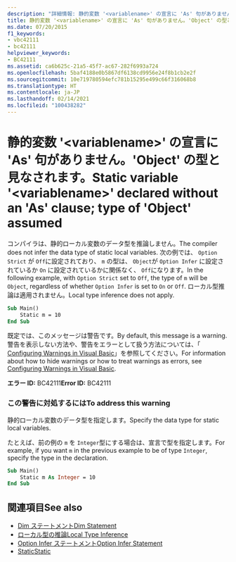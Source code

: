 ```yaml
---
description: "詳細情報: 静的変数 '<variablename>' の宣言に 'As' 句がありません。'Object' の型と見なされます"
title: 静的変数 '<variablename>' の宣言に 'As' 句がありません。'Object' の型と見なされます。
ms.date: 07/20/2015
f1_keywords:
- vbc42111
- bc42111
helpviewer_keywords:
- BC42111
ms.assetid: ca6b625c-21a5-45f7-ac67-282f6993a724
ms.openlocfilehash: 5baf4188e0b5867df6138cd9956e24f8b1cb2e2f
ms.sourcegitcommit: 10e719780594efc781b15295e499c66f316068b8
ms.translationtype: HT
ms.contentlocale: ja-JP
ms.lasthandoff: 02/14/2021
ms.locfileid: "100438282"
---
```

# <a name="static-variable-variablename-declared-without-an-as-clause-type-of-object-assumed"></a><span data-ttu-id="0d2de-103">静的変数 '\<variablename>' の宣言に 'As' 句がありません。'Object' の型と見なされます。</span><span class="sxs-lookup"><span data-stu-id="0d2de-103">Static variable '\<variablename>' declared without an 'As' clause; type of 'Object' assumed</span></span>

<span data-ttu-id="0d2de-104">コンパイラは、静的ローカル変数のデータ型を推論しません。</span><span class="sxs-lookup"><span data-stu-id="0d2de-104">The compiler does not infer the data type of static local variables.</span></span> <span data-ttu-id="0d2de-105">次の例では、 `Option Strict` が `Off`に設定されており、 `m` の型は、 `Object`が `Option Infer` に設定されているか `On` に設定されているかに関係なく、 `Off`になります。</span><span class="sxs-lookup"><span data-stu-id="0d2de-105">In the following example, with `Option Strict` set to `Off`, the type of `m` will be `Object`, regardless of whether `Option Infer` is set to `On` or `Off`.</span></span> <span data-ttu-id="0d2de-106">ローカル型推論は適用されません。</span><span class="sxs-lookup"><span data-stu-id="0d2de-106">Local type inference does not apply.</span></span>

```vb
Sub Main()
    Static m = 10
End Sub
```

<span data-ttu-id="0d2de-107">既定では、このメッセージは警告です。</span><span class="sxs-lookup"><span data-stu-id="0d2de-107">By default, this message is a warning.</span></span> <span data-ttu-id="0d2de-108">警告を表示しない方法や、警告をエラーとして扱う方法については、「 [Configuring Warnings in Visual Basic](/visualstudio/ide/configuring-warnings-in-visual-basic)」を参照してください。</span><span class="sxs-lookup"><span data-stu-id="0d2de-108">For information about how to hide warnings or how to treat warnings as errors, see [Configuring Warnings in Visual Basic](/visualstudio/ide/configuring-warnings-in-visual-basic).</span></span>

<span data-ttu-id="0d2de-109">**エラー ID:** BC42111</span><span class="sxs-lookup"><span data-stu-id="0d2de-109">**Error ID:** BC42111</span></span>

### <a name="to-address-this-warning"></a><span data-ttu-id="0d2de-110">この警告に対処するには</span><span class="sxs-lookup"><span data-stu-id="0d2de-110">To address this warning</span></span>

<span data-ttu-id="0d2de-111">静的ローカル変数のデータ型を指定します。</span><span class="sxs-lookup"><span data-stu-id="0d2de-111">Specify the data type for static local variables.</span></span>

<span data-ttu-id="0d2de-112">たとえば、前の例の `m` を `Integer`型にする場合は、宣言で型を指定します。</span><span class="sxs-lookup"><span data-stu-id="0d2de-112">For example, if you want `m` in the previous example to be of type `Integer`, specify the type in the declaration.</span></span>

```vb
Sub Main()
    Static m As Integer = 10
End Sub
```

## <a name="see-also"></a><span data-ttu-id="0d2de-113">関連項目</span><span class="sxs-lookup"><span data-stu-id="0d2de-113">See also</span></span>

- [<span data-ttu-id="0d2de-114">Dim ステートメント</span><span class="sxs-lookup"><span data-stu-id="0d2de-114">Dim Statement</span></span>](../language-reference/statements/dim-statement.md)
- [<span data-ttu-id="0d2de-115">ローカル型の推論</span><span class="sxs-lookup"><span data-stu-id="0d2de-115">Local Type Inference</span></span>](../programming-guide/language-features/variables/local-type-inference.md)
- [<span data-ttu-id="0d2de-116">Option Infer ステートメント</span><span class="sxs-lookup"><span data-stu-id="0d2de-116">Option Infer Statement</span></span>](../language-reference/statements/option-infer-statement.md)
- [<span data-ttu-id="0d2de-117">Static</span><span class="sxs-lookup"><span data-stu-id="0d2de-117">Static</span></span>](../language-reference/modifiers/static.md)
